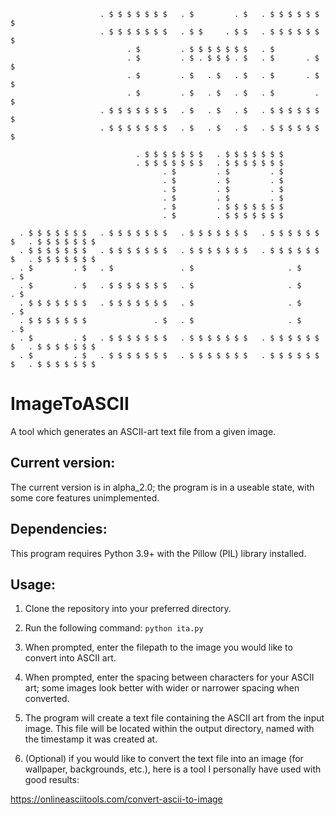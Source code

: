 ```                                                                                  
                    . $ $ $ $ $ $ $   . $         . $   . $ $ $ $ $ $ $                    
                    . $ $ $ $ $ $ $   . $ $     . $ $   . $ $ $ $ $ $ $                    
                          . $         . $ $ $ $ $ $ $   . $                                
                          . $         . $ . $ $ $ . $   . $       . $ $                    
                          . $         . $   . $   . $   . $       . $ $                    
                          . $         . $   . $   . $   . $         . $                    
                    . $ $ $ $ $ $ $   . $   . $   . $   . $ $ $ $ $ $ $                    
                    . $ $ $ $ $ $ $   . $   . $   . $   . $ $ $ $ $ $ $                    
                                                                                           
                            . $ $ $ $ $ $ $   . $ $ $ $ $ $ $                              
                            . $ $ $ $ $ $ $   . $ $ $ $ $ $ $                              
                                  . $         . $         . $                              
                                  . $         . $         . $                              
                                  . $         . $         . $                              
                                  . $         . $         . $                              
                                  . $         . $ $ $ $ $ $ $                              
                                  . $         . $ $ $ $ $ $ $                              
                                                                                           
  . $ $ $ $ $ $ $   . $ $ $ $ $ $ $   . $ $ $ $ $ $ $   . $ $ $ $ $ $ $   . $ $ $ $ $ $ $  
  . $ $ $ $ $ $ $   . $ $ $ $ $ $ $   . $ $ $ $ $ $ $   . $ $ $ $ $ $ $   . $ $ $ $ $ $ $  
  . $         . $   . $               . $                     . $               . $        
  . $         . $   . $ $ $ $ $ $ $   . $                     . $               . $        
  . $ $ $ $ $ $ $   . $ $ $ $ $ $ $   . $                     . $               . $        
  . $ $ $ $ $ $ $               . $   . $                     . $               . $        
  . $         . $   . $ $ $ $ $ $ $   . $ $ $ $ $ $ $   . $ $ $ $ $ $ $   . $ $ $ $ $ $ $  
  . $         . $   . $ $ $ $ $ $ $   . $ $ $ $ $ $ $   . $ $ $ $ $ $ $   . $ $ $ $ $ $ $  
```
# ImageToASCII
A tool which generates an ASCII-art text file from a given image.

## Current version:
The current version is in alpha_2.0; the program is in a useable state, with
some core features unimplemented.

## Dependencies:
This program requires Python 3.9+ with the Pillow (PIL) library installed.

## Usage:
1. Clone the repository into your preferred directory.

2. Run the following command:
    `python ita.py`

3. When prompted, enter the filepath to the image you would like
to convert into ASCII art.

4. When prompted, enter the spacing between characters for your
ASCII art; some images look better with wider or narrower spacing
when converted.

5. The program will create a text file containing the ASCII art from
the input image. This file will be located within the output directory,
named with the timestamp it was created at.

6. (Optional) if you would like to convert the text file into an
image (for wallpaper, backgrounds, etc.), here is a tool I personally
have used with good results:

https://onlineasciitools.com/convert-ascii-to-image
